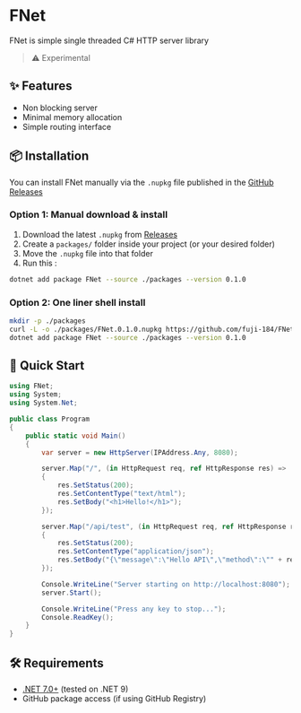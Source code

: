 # FNet

FNet is simple single threaded C# HTTP server library

> ⚠️ Experimental

## ✨ Features

- Non blocking server
- Minimal memory allocation
- Simple routing interface

## 📦 Installation

You can install FNet manually via the `.nupkg` file published in the [GitHub Releases](https://github.com/fuji-184/FNet/releases)

### Option 1: Manual download & install

1. Download the latest `.nupkg` from [Releases](https://github.com/fuji-184/FNet/releases)
2. Create a `packages/` folder inside your project (or your desired folder)
3. Move the `.nupkg` file into that folder
4. Run this :

```bash
dotnet add package FNet --source ./packages --version 0.1.0
```

### Option 2: One liner shell install

```bash
mkdir -p ./packages
curl -L -o ./packages/FNet.0.1.0.nupkg https://github.com/fuji-184/FNet/releases/download/v0.1.0/FNet.0.1.0.nupkg
dotnet add package FNet --source ./packages --version 0.1.0
```

## 🚀 Quick Start

```csharp
using FNet;
using System;
using System.Net;

public class Program
{
    public static void Main()
    {
        var server = new HttpServer(IPAddress.Any, 8080);

        server.Map("/", (in HttpRequest req, ref HttpResponse res) =>
        {
            res.SetStatus(200);
            res.SetContentType("text/html");
            res.SetBody("<h1>Hello!</h1>");
        });

        server.Map("/api/test", (in HttpRequest req, ref HttpResponse res) =>
        {
            res.SetStatus(200);
            res.SetContentType("application/json");
            res.SetBody("{\"message\":\"Hello API\",\"method\":\"" + req.GetMethod() + "\"}");
        });

        Console.WriteLine("Server starting on http://localhost:8080");
        server.Start();

        Console.WriteLine("Press any key to stop...");
        Console.ReadKey();
    }
}
```

## 🛠 Requirements

- [.NET 7.0+](https://dotnet.microsoft.com/) (tested on .NET 9)
- GitHub package access (if using GitHub Registry)
